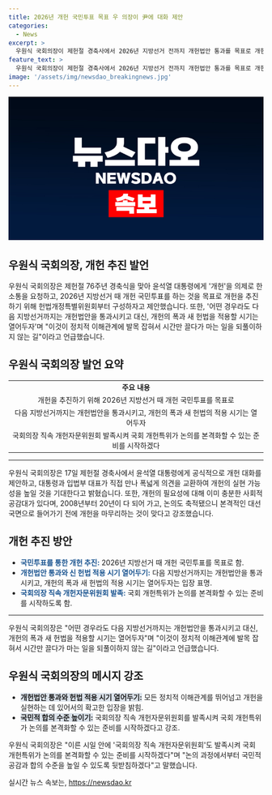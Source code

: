 ```yaml
---
title: 2026년 개헌 국민투표 목표 우 의장이 尹에 대화 제안
categories:
  - News
excerpt: >
  우원식 국회의장이 제헌절 경축사에서 2026년 지방선거 전까지 개헌법안 통과를 목표로 개헌을 추진할 것을 제안했다. 윤석열 대통령과의 공식적인 개헌 대화를 요청하며, 이를 통해 개헌의 가능성을 높일 것을 기대했다. 또한, 국민적 공감과 합의 수준을 높일 수 있도록 국회 개헌특위의 논의를 본격화하기 위해 노력하겠다고 밝혔다.
feature_text: >
  우원식 국회의장이 제헌절 경축사에서 2026년 지방선거 전까지 개헌법안 통과를 목표로 개헌을 추진할 것을 제안했다. 윤석열 대통령과의 공식적인 개헌 대화를 요청하며, 이를 통해 개헌의 가능성을 높일 것을 기대했다. 또한, 국민적 공감과 합의 수준을 높일 수 있도록 국회 개헌특위의 논의를 본격화하기 위해 노력하겠다고 밝혔다.
image: '/assets/img/newsdao_breakingnews.jpg'
---
```


<p><img src="/assets/img/newsdao_breakingnews.jpg" alt="ranknews 속보" /></p>

<h2 data-ke-size="size26">우원식 국회의장, 개헌 추진 발언</h2>

<p data-ke-size="size16">우원식 국회의장은 제헌절 76주년 경축식을 맞아 윤석열 대통령에게 '개헌'을 의제로 한 소통을 요청하고, 2026년 지방선거 때 개헌 국민투표를 하는 것을 목표로 개헌을 추진하기 위해 헌법개정특별위원회부터 구성하자고 제안했습니다. 또한, '어떤 경우라도 다음 지방선거까지는 개헌법안을 통과시키고 대신, 개헌의 폭과 새 헌법을 적용할 시기는 열어두자'며 "이것이 정치적 이해관계에 발목 잡혀서 시간만 끌다가 마는 일을 되풀이하지 않는 길"이라고 언급했습니다.</p>

<h2 data-ke-size="size24">우원식 국회의장 발언 요약</h2>

<table>
  <tr>
    <td style="text-align: center; height: 17px;"><b>주요 내용</b></td>
  </tr>
  <tr>
    <td style="text-align: center; height: 17px;">개헌을 추진하기 위해 2026년 지방선거 때 개헌 국민투표를 목표로</td>
  </tr>
  <tr>
    <td style="text-align: center; height: 17px;">다음 지방선거까지는 개헌법안을 통과시키고, 개헌의 폭과 새 헌법의 적용 시기는 열어두자</td>
  </tr>
  <tr>
    <td style="text-align: center; height: 17px;">국회의장 직속 개헌자문위원회 발족시켜 국회 개헌특위가 논의를 본격화할 수 있는 준비를 시작하겠다</td>
  </tr>
</table>

<hr data-ke-size="size16">

<p data-ke-size="size16">우원식 국회의장은 17일 제헌절 경축사에서 윤석열 대통령에게 공식적으로 개헌 대화를 제안하고, 대통령과 입법부 대표가 직접 만나 폭넓게 의견을 교환하여 개헌의 실현 가능성을 높일 것을 기대한다고 밝혔습니다. 또한, 개헌의 필요성에 대해 이미 충분한 사회적 공감대가 있다며, 2008년부터 20년이 다 되어 가고, 논의도 축적됐으니 본격적인 대선 국면으로 들어가기 전에 개헌을 마무리하는 것이 맞다고 강조했습니다.</p>

<h2 data-ke-size="size24">개헌 추진 방안</h2>

<ul>
  <li><b><span style="color: #1a5490;">국민투표를 통한 개헌 추진:</span></b> 2026년 지방선거 때 개헌 국민투표를 목표로 함.</li>
  <li><b><span style="color: #1a5490;">개헌법안 통과와 신 헌법 적용 시기 열어두기:</span></b> 다음 지방선거까지는 개헌법안을 통과시키고, 개헌의 폭과 새 헌법의 적용 시기는 열어두자는 입장 표명.</li>
  <li><b><span style="color: #1a5490;">국회의장 직속 개헌자문위원회 발족:</span></b> 국회 개헌특위가 논의를 본격화할 수 있는 준비를 시작하도록 함.</li>
</ul>

<hr data-ke-size="size16">

<p data-ke-size="size16">우원식 국회의장은 "어떤 경우라도 다음 지방선거까지는 개헌법안을 통과시키고 대신, 개헌의 폭과 새 헌법을 적용할 시기는 열어두자"며 "이것이 정치적 이해관계에 발목 잡혀서 시간만 끌다가 마는 일을 되풀이하지 않는 길"이라고 언급했습니다. </p>

<h2 data-ke-size="size24">우원식 국회의장의 메시지 강조</h2>

<ul>
  <li><b><span style="background-color: #21538527;">개헌법안 통과와 헌법 적용 시기 열어두기:</span></b> 모든 정치적 이해관계를 뛰어넘고 개헌을 실현하는 데 있어서의 확고한 입장을 밝힘.</li>
  <li><b><span style="background-color: #21538527;">국민적 합의 수준 높이기:</span></b> 국회의장 직속 개헌자문위원회를 발족시켜 국회 개헌특위가 논의를 본격화할 수 있는 준비를 시작하겠다고 강조.</li>
</ul>

<p data-ke-size="size16">우원식 국회의장은 "이른 시일 안에 '국회의장 직속 개헌자문위원회'도 발족시켜 국회 개헌특위가 논의를 본격화할 수 있는 준비를 시작하겠다"며 "논의 과정에서부터 국민적 공감과 합의 수준을 높일 수 있도록 뒷받침하겠다"고 말했습니다.</p>
실시간 뉴스 속보는, <a href="https://newsdao.kr" rel="dofollow">https://newsdao.kr</a>


